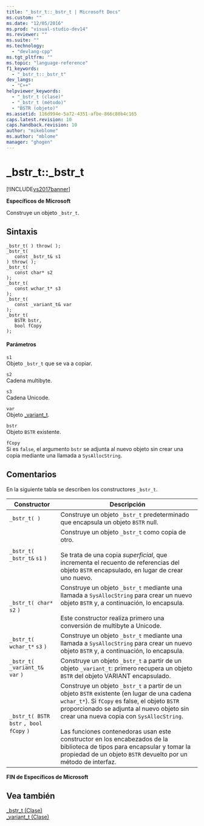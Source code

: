 ```yaml
---
title: "_bstr_t::_bstr_t | Microsoft Docs"
ms.custom: ""
ms.date: "12/05/2016"
ms.prod: "visual-studio-dev14"
ms.reviewer: ""
ms.suite: ""
ms.technology: 
  - "devlang-cpp"
ms.tgt_pltfrm: ""
ms.topic: "language-reference"
f1_keywords: 
  - "_bstr_t::_bstr_t"
dev_langs: 
  - "C++"
helpviewer_keywords: 
  - "_bstr_t (clase)"
  - "_bstr_t (método)"
  - "BSTR (objeto)"
ms.assetid: 116d994e-5a72-4351-afbe-866c80b4c165
caps.latest.revision: 10
caps.handback.revision: 10
author: "mikeblome"
ms.author: "mblome"
manager: "ghogen"
---
```

# _bstr_t::_bstr_t
[!INCLUDE[vs2017banner](../assembler/inline/includes/vs2017banner.md)]

**Específicos de Microsoft**  
  
 Construye un objeto `_bstr_t`.  
  
## Sintaxis  
  
```  
_bstr_t( ) throw( );   
_bstr_t(  
   const _bstr_t& s1   
) throw( );  
_bstr_t(  
   const char* s2   
);  
_bstr_t(  
   const wchar_t* s3   
);  
_bstr_t(  
   const _variant_t& var   
);  
_bstr_t(  
   BSTR bstr,  
   bool fCopy   
);  
```  
  
#### Parámetros  
 `s1`  
 Objeto `_bstr_t` que se va a copiar.  
  
 `s2`  
 Cadena multibyte.  
  
 `s3`  
 Cadena Unicode.  
  
 `var`  
 Objeto [\_variant\_t](../cpp/variant-t-class.md).  
  
 `bstr`  
 Objeto `BSTR` existente.  
  
 `fCopy`  
 Si es `false`, el argumento `bstr` se adjunta al nuevo objeto sin crear una copia mediante una llamada a `SysAllocString`.  
  
## Comentarios  
 En la siguiente tabla se describen los constructores `_bstr_t`.  
  
|Constructor|Descripción|  
|-----------------|-----------------|  
|`_bstr_t( )`|Construye un objeto `_bstr_t` predeterminado que encapsula un objeto `BSTR` null.|  
|`_bstr_t( _bstr_t&`  `s1`  `)`|Construye un objeto `_bstr_t` como copia de otro.<br /><br /> Se trata de una copia *superficial*, que incrementa el recuento de referencias del objeto `BSTR` encapsulado, en lugar de crear uno nuevo.|  
|`_bstr_t( char*`  `s2`  `)`|Construye un objeto `_bstr_t` mediante una llamada a `SysAllocString` para crear un nuevo objeto `BSTR` y, a continuación, lo encapsula.<br /><br /> Este constructor realiza primero una conversión de multibyte a Unicode.|  
|`_bstr_t( wchar_t*`  `s3`  `)`|Construye un objeto `_bstr_t` mediante una llamada a `SysAllocString` para crear un nuevo objeto `BSTR` y, a continuación, lo encapsula.|  
|`_bstr_t( _variant_t&`  `var`  `)`|Construye un objeto `_bstr_t` a partir de un objeto `_variant_t`: primero recupera un objeto `BSTR` del objeto VARIANT encapsulado.|  
|`_bstr_t( BSTR`  `bstr` `, bool`  `fCopy`  `)`|Construye un objeto `_bstr_t` a partir de un objeto `BSTR` existente \(en lugar de una cadena `wchar_t*`\).  Si `fCopy` es false, el objeto `BSTR` proporcionado se adjunta al nuevo objeto sin crear una nueva copia con `SysAllocString`.<br /><br /> Las funciones contenedoras usan este constructor en los encabezados de la biblioteca de tipos para encapsular y tomar la propiedad de un objeto `BSTR` devuelto por un método de interfaz.|  
  
 **FIN de Específicos de Microsoft**  
  
## Vea también  
 [\_bstr\_t \(Clase\)](../cpp/bstr-t-class.md)   
 [\_variant\_t \(Clase\)](../cpp/variant-t-class.md)